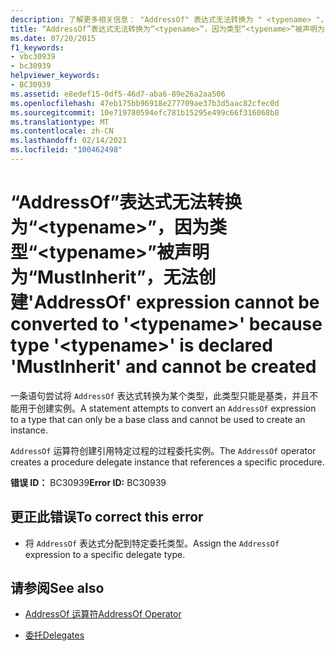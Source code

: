 ```yaml
---
description: 了解更多相关信息： "AddressOf" 表达式无法转换为 " <typename> "，因为类型 " <typename> " 声明为 "MustInherit"，无法创建
title: “AddressOf”表达式无法转换为“<typename>”，因为类型“<typename>”被声明为“MustInherit”，无法创建
ms.date: 07/20/2015
f1_keywords:
- vbc30939
- bc30939
helpviewer_keywords:
- BC30939
ms.assetid: e8edef15-0df5-46d7-aba6-89e26a2aa506
ms.openlocfilehash: 47eb175bb96918e277709ae37b3d5aac82cfec0d
ms.sourcegitcommit: 10e719780594efc781b15295e499c66f316068b8
ms.translationtype: MT
ms.contentlocale: zh-CN
ms.lasthandoff: 02/14/2021
ms.locfileid: "100462498"
---
```

# <a name="addressof-expression-cannot-be-converted-to-typename-because-type-typename-is-declared-mustinherit-and-cannot-be-created"></a><span data-ttu-id="63520-103">“AddressOf”表达式无法转换为“\<typename>”，因为类型“\<typename>”被声明为“MustInherit”，无法创建</span><span class="sxs-lookup"><span data-stu-id="63520-103">'AddressOf' expression cannot be converted to '\<typename>' because type '\<typename>' is declared 'MustInherit' and cannot be created</span></span>

<span data-ttu-id="63520-104">一条语句尝试将 `AddressOf` 表达式转换为某个类型，此类型只能是基类，并且不能用于创建实例。</span><span class="sxs-lookup"><span data-stu-id="63520-104">A statement attempts to convert an `AddressOf` expression to a type that can only be a base class and cannot be used to create an instance.</span></span>  
  
 <span data-ttu-id="63520-105">`AddressOf` 运算符创建引用特定过程的过程委托实例。</span><span class="sxs-lookup"><span data-stu-id="63520-105">The `AddressOf` operator creates a procedure delegate instance that references a specific procedure.</span></span>  
  
 <span data-ttu-id="63520-106">**错误 ID：** BC30939</span><span class="sxs-lookup"><span data-stu-id="63520-106">**Error ID:** BC30939</span></span>  
  
## <a name="to-correct-this-error"></a><span data-ttu-id="63520-107">更正此错误</span><span class="sxs-lookup"><span data-stu-id="63520-107">To correct this error</span></span>  
  
- <span data-ttu-id="63520-108">将 `AddressOf` 表达式分配到特定委托类型。</span><span class="sxs-lookup"><span data-stu-id="63520-108">Assign the `AddressOf` expression to a specific delegate type.</span></span>  
  
## <a name="see-also"></a><span data-ttu-id="63520-109">请参阅</span><span class="sxs-lookup"><span data-stu-id="63520-109">See also</span></span>

- [<span data-ttu-id="63520-110">AddressOf 运算符</span><span class="sxs-lookup"><span data-stu-id="63520-110">AddressOf Operator</span></span>](../language-reference/operators/addressof-operator.md)

- [<span data-ttu-id="63520-111">委托</span><span class="sxs-lookup"><span data-stu-id="63520-111">Delegates</span></span>](../programming-guide/language-features/delegates/index.md)

